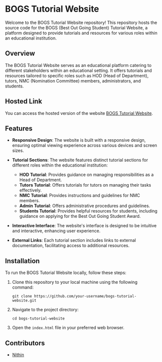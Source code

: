 # BOGS Tutorial Website

Welcome to the BOGS Tutorial Website repository! This repository hosts the source code for the BOGS (Best Out Going Student) Tutorial Website, a platform designed to provide tutorials and resources for various roles within an educational institution.

## Overview

The BOGS Tutorial Website serves as an educational platform catering to different stakeholders within an educational setting. It offers tutorials and resources tailored to specific roles such as HOD (Head of Department), tutors, NMC (Nomination Committee) members, administrators, and students.

## Hosted Link 

You can access the hosted version of the website [BOGS Tutorial Website](https://nithinroyale.github.io/BOGS-tutorial/).


## Features

- **Responsive Design**: The website is built with a responsive design, ensuring optimal viewing experience across various devices and screen sizes.

- **Tutorial Sections**: The website features distinct tutorial sections for different roles within the educational institution:
  - **HOD Tutorial**: Provides guidance on managing responsibilities as a Head of Department.
  - **Tutors Tutorial**: Offers tutorials for tutors on managing their tasks effectively.
  - **NMC Tutorial**: Provides instructions and guidelines for NMC members.
  - **Admin Tutorial**: Offers administrative procedures and guidelines.
  - **Students Tutorial**: Provides helpful resources for students, including guidance on applying for the Best Out Going Student Award.

- **Interactive Interface**: The website's interface is designed to be intuitive and interactive, enhancing user experience.

- **External Links**: Each tutorial section includes links to external documentation, facilitating access to additional resources.

## Installation

To run the BOGS Tutorial Website locally, follow these steps:

1. Clone this repository to your local machine using the following command:

   ```
   git clone https://github.com/your-username/bogs-tutorial-website.git
   ```

2. Navigate to the project directory:

   ```
   cd bogs-tutorial-website
   ```

3. Open the `index.html` file in your preferred web browser.

## Contributors

- [Nithin](https://github.com/NithinRoyale/)


